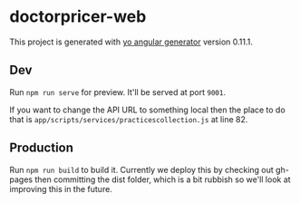 # doctorpricer-web

This project is generated with [yo angular generator](https://github.com/yeoman/generator-angular)
version 0.11.1.

## Dev

Run `npm run serve` for preview. It'll be served at port `9001`.

If you want to change the API URL to something local then the place to do that is `app/scripts/services/practicescollection.js` at line 82.

## Production

Run `npm run build` to build it. Currently we deploy this by checking out gh-pages then committing the dist folder, which is a bit rubbish so we'll look at improving this in the future.